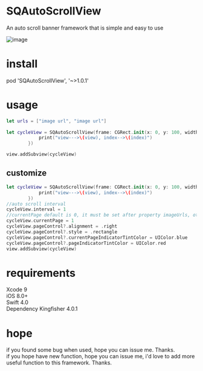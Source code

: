 # SQAutoScrollView
An auto scroll banner framework that is simple and easy to use</br>

![image](https://github.com/YinSiQian/SQAutoScrollView/blob/master/SQAutoScrollView/Resource/preview.gif)


# install
pod 'SQAutoScrollView', '~>1.0.1'

# usage
```swift
let urls = ["image url", "image url"]
        
let cycleView = SQAutoScrollView(frame: CGRect.init(x: 0, y: 100, width: view.bounds.size.width, height: 300), urls: urls, didItemCallBack: { (view, index) in
            print("view--->\(view), index-->\(index)")
        })

view.addSubview(cycleView)
```

## customize 
```swift
let cycleView = SQAutoScrollView(frame: CGRect.init(x: 0, y: 100, width: view.bounds.size.width, height: 300), urls: urls, didItemCallBack: { (view, index) in
            print("view--->\(view), index-->\(index)")
        })
//auto scroll interval
cycleView.interval = 1
//currentPage default is 0, it must be set after property imageUrls, otherwise no works.
cycleView.currentPage = 1   
cycleView.pageControl?.alignment = .right
cycleView.pageControl?.style = .rectangle
cycleView.pageControl?.currentPageIndicatorTintColor = UIColor.blue
cycleView.pageControl?.pageIndicatorTintColor = UIColor.red
view.addSubview(cycleView)
```
# requirements
Xcode 9</br>
iOS 8.0+</br>
Swift 4.0</br>
Dependency Kingfisher 4.0.1

# hope
if you found some bug when used, hope you can issue me.  Thanks.</br>
if you hope have new function, hope you can issue me, i'd love to add more useful function to this framework. Thanks.

